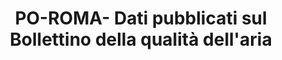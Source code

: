---
title: "PO-ROMA- Dati pubblicati sul Bollettino della qualità dell'aria"
organization: OpenToscana
notes: "PO-ROMA- Dati pubblicati sul Bollettino della qualità dell'aria"
resources:
  - name: "Tabella dati pubblicati sul Bollettino della qualità dell'aria"
    url: 'http://www.arpat.toscana.it/temi-ambientali/aria/qualita-aria/rete_monitoraggio/scheda_stazione/PO-ROMA#tabella_dati'
    format: html
category:
  - Ambiente
maintainer: ''
maintainer_email: ''
---